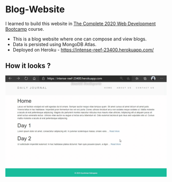 # Blog-Website

I learned to build this website in [The Complete 2020 Web Development Bootcamp](https://www.udemy.com/course/the-complete-web-development-bootcamp/) course.

- This is a blog website where one can compose and view blogs.
- Data is persisted using MongoDB Atlas.
- Deployed on Heroku - https://intense-reef-23400.herokuapp.com/

How it looks ?
---------------
![Demo](https://github.com/Ayushman-500/Ayushman-500/blob/master/Blog-Website.gif)
